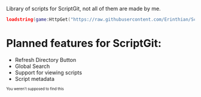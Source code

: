 Library of scripts for ScriptGit, not all of them are made by me.

```Lua
loadstring(game:HttpGet("https://raw.githubusercontent.com/Erinthian/Scripts/main/ScriptGit"))()
```

# Planned features for ScriptGit:
* Refresh Directory Button
* Global Search
* Support for viewing scripts
* Script metadata

<sup><sub>You weren't supposed to find this</sub></sup>
